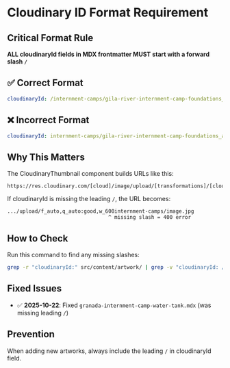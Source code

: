 # Cloudinary ID Format Requirement

## Critical Format Rule

**ALL cloudinaryId fields in MDX frontmatter MUST start with a forward slash `/`**

## ✅ Correct Format
```yaml
cloudinaryId: /internment-camps/gila-river-internment-camp-foundations_aietu0
```

## ❌ Incorrect Format
```yaml
cloudinaryId: internment-camps/gila-river-internment-camp-foundations_aietu0
```

## Why This Matters

The CloudinaryThumbnail component builds URLs like this:
```
https://res.cloudinary.com/[cloud]/image/upload/[transformations]/[cloudinaryId]
```

If cloudinaryId is missing the leading `/`, the URL becomes:
```
.../upload/f_auto,q_auto:good,w_600internment-camps/image.jpg
                                 ^ missing slash = 400 error
```

## How to Check

Run this command to find any missing slashes:
```bash
grep -r "cloudinaryId:" src/content/artwork/ | grep -v "cloudinaryId: /"
```

## Fixed Issues

- ✅ **2025-10-22**: Fixed `granada-internment-camp-water-tank.mdx` (was missing leading `/`)

## Prevention

When adding new artworks, always include the leading `/` in cloudinaryId field.
